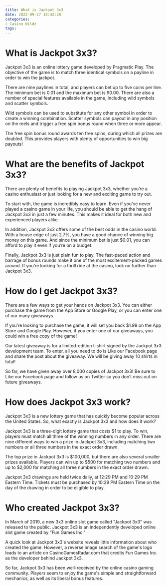 ```yaml
---
title: What is Jackpot 3x3
date: 2022-09-27 18:42:28
categories:
- Casino Wildz
tags:
---
```



#  What is Jackpot 3x3?

Jackpot 3x3 is an online lottery game developed by Pragmatic Play. The objective of the game is to match three identical symbols on a payline in order to win the jackpot.

There are nine paylines in total, and players can bet up to five coins per line. The minimum bet is 0.01 and the maximum bet is 90.00. There are also a number of special features available in the game, including wild symbols and scatter symbols.

Wild symbols can be used to substitute for any other symbol in order to create a winning combination. Scatter symbols can payout in any position on the reels and trigger a free spin bonus round when three or more appear.

The free spin bonus round awards ten free spins, during which all prizes are doubled. This provides players with plenty of opportunities to win big payouts!

#  What are the benefits of Jackpot 3x3?

There are plenty of benefits to playing Jackpot 3x3, whether you’re a casino enthusiast or just looking for a new and exciting game to try out.

To start with, the game is incredibly easy to learn. Even if you’ve never played a casino game in your life, you should be able to get the hang of Jackpot 3x3 in just a few minutes. This makes it ideal for both new and experienced players alike.

In addition, Jackpot 3x3 offers some of the best odds in the casino world. With a house edge of just 2.7%, you have a good chance of winning big money on this game. And since the minimum bet is just $0.01, you can afford to play it even if you’re on a budget.

Finally, Jackpot 3x3 is just plain fun to play. The fast-paced action and barrage of bonus rounds make it one of the most excitement-packed games around. If you’re looking for a thrill ride at the casino, look no further than Jackpot 3x3.

#  How do I get Jackpot 3x3?

There are a few ways to get your hands on Jackpot 3x3. You can either purchase the game from the App Store or Google Play, or you can enter one of our many giveaways.

If you’re looking to purchase the game, it will set you back $1.99 on the App Store and Google Play. However, if you enter one of our giveaways, you could win a free copy of the game!

Our latest giveaway is for a limited-edition t-shirt signed by the Jackpot 3x3 development team. To enter, all you need to do is Like our Facebook page and share the post about the giveaway. We will be giving away 10 shirts in total!

So far, we have given away over 8,000 copies of Jackpot 3x3! Be sure to Like our Facebook page and follow us on Twitter so you don’t miss out on future giveaways.

#  How does Jackpot 3x3 work?

Jackpot 3x3 is a new lottery game that has quickly become popular across the United States. So, what exactly is Jackpot 3x3 and how does it work?

Jackpot 3x3 is a three-digit lottery game that costs $1 to play. To win, players must match all three of the winning numbers in any order. There are nine different ways to win a prize in Jackpot 3x3, including matching two numbers or all three numbers in the exact order drawn.

The top prize in Jackpot 3x3 is $100,000, but there are also several smaller prizes available. Players can win up to $500 for matching two numbers and up to $2,000 for matching all three numbers in the exact order drawn.

Jackpot 3x3 drawings are held twice daily, at 12:29 PM and 10:29 PM Eastern Time. Tickets must be purchased by 10:29 PM Eastern Time on the day of the drawing in order to be eligible to play.

#  Who created Jackpot 3x3?

In March of 2019, a new 3x3 online slot game called "Jackpot 3x3" was released to the public. Jackpot 3x3 is an independently developed online slot game created by "Fun Games Inc."

A quick look at Jackpot 3x3's website reveals little information about who created the game. However, a reverse image search of the game's logo leads to an article on CasinoGamesRadar.com that credits Fun Games Inc. as the developer behind Jackpot 3x3.

So far, Jackpot 3x3 has been well-received by the online casino gaming community. Players seem to enjoy the game's simple and straightforward mechanics, as well as its liberal bonus features.